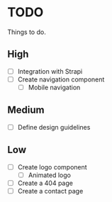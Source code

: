 # TODO

Things to do.

## High

- [ ] Integration with Strapi
- [ ] Create navigation component
  - [ ] Mobile navigation

## Medium

- [ ] Define design guidelines

## Low

- [ ] Create logo component
  - [ ] Animated logo
- [ ] Create a 404 page
- [ ] Create a contact page
